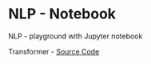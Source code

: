 # NLP - Notebook

NLP - playground with Jupyter notebook

Transformer - [Source Code](https://colab.research.google.com/github/bryanlimy/tf2-transformer-chatbot/blob/main/tf2_tpu_transformer_chatbot.ipynb#scrollTo=y0AqALdZCbCW)



